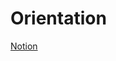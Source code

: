 # Orientation

[Notion](https://jnaimxiii.notion.site/01-Orientation-f0f496e58fe64f0c93de1d860d5ce3f7)
